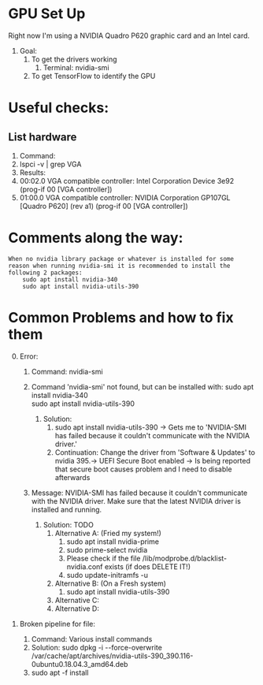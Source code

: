 # GPU Set Up
Right now I'm using a NVIDIA Quadro P620 graphic card and an Intel  card.

1. Goal: 
    1. To get the drivers working
        1. Terminal: nvidia-smi 
    2. To get TensorFlow to identify the GPU

# Useful checks:

## List hardware
1. Command:
 1. lspci -v | grep VGA
2. Results:
 1. 00:02.0 VGA compatible controller: Intel Corporation Device 3e92 (prog-if 00 [VGA controller])
 2. 01:00.0 VGA compatible controller: NVIDIA Corporation GP107GL [Quadro P620] (rev a1) (prog-if 00 [VGA controller])


# Comments along the way:
    When no nvidia library package or whatever is installed for some reason when running nvidia-smi it is recommended to install the following 2 packages:
        sudo apt install nvidia-340      
        sudo apt install nvidia-utils-390
        
# Common Problems and how to fix them 

0. Error:
    1. Command: nvidia-smi
    2. Command 'nvidia-smi' not found, but can be installed with:
        sudo apt install nvidia-340      
        sudo apt install nvidia-utils-390
        1. Solution:
            1. sudo apt install nvidia-utils-390 -> Gets me to 'NVIDIA-SMI has failed because it couldn't communicate with the NVIDIA driver.'
            2. Continuation: Change the driver from 'Software & Updates' to nvidia 395.-> UEFI Secure Boot enabled -> Is being reported that secure boot causes problem and I need to disable afterwards


    3. Message: NVIDIA-SMI has failed because it couldn't communicate with the NVIDIA driver. Make sure that the latest NVIDIA driver is installed and running.
        1. Solution: TODO
            1. Alternative A: (Fried my system!)
                1. sudo apt install nvidia-prime
                2. sudo prime-select nvidia
                3.  Please check if the file /lib/modprobe.d/blacklist-nvidia.conf exists (if does DELETE IT!)
                4. sudo update-initramfs -u
            2. Alternative B: (On a Fresh system)
                1. sudo apt install nvidia-utils-390
            3. Alternative C:
            4. Alternative D:



1. Broken pipeline for file:
    1. Command: Various install commands
    2. Solution: sudo dpkg -i --force-overwrite /var/cache/apt/archives/nvidia-utils-390_390.116-0ubuntu0.18.04.3_amd64.deb
    2. sudo apt -f install



